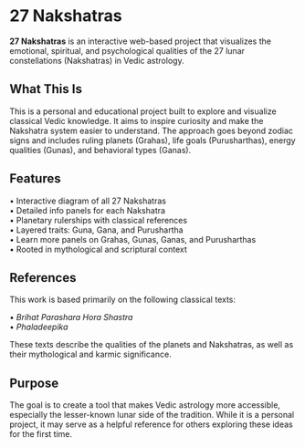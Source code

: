 # 27 Nakshatras

**27 Nakshatras** is an interactive web-based project that visualizes the emotional, spiritual, and psychological qualities of the 27 lunar constellations (Nakshatras) in Vedic astrology.

## What This Is

This is a personal and educational project built to explore and visualize classical Vedic knowledge. It aims to inspire curiosity and make the Nakshatra system easier to understand. The approach goes beyond zodiac signs and includes ruling planets (Grahas), life goals (Purusharthas), energy qualities (Gunas), and behavioral types (Ganas).

## Features

• Interactive diagram of all 27 Nakshatras  
• Detailed info panels for each Nakshatra  
• Planetary rulerships with classical references  
• Layered traits: Guna, Gana, and Purushartha  
• Learn more panels on Grahas, Gunas, Ganas, and Purusharthas  
• Rooted in mythological and scriptural context

## References

This work is based primarily on the following classical texts:

• *Brihat Parashara Hora Shastra*  
• *Phaladeepika*

These texts describe the qualities of the planets and Nakshatras, as well as their mythological and karmic significance.

## Purpose

The goal is to create a tool that makes Vedic astrology more accessible, especially the lesser-known lunar side of the tradition. While it is a personal project, it may serve as a helpful reference for others exploring these ideas for the first time.
